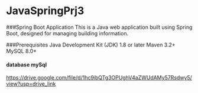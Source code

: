 # JavaSpringPrj3

###Spring Boot Application
This is a Java web application built using Spring Boot, designed for managing building information.

###Prerequisites
Java Development Kit (JDK) 1.8 or later
Maven 3.2+
MySQL 8.0+

#### database mySql
https://drive.google.com/file/d/1hc9ibQTg3OPUghV4aZWUdAMy57Rsdwy5/view?usp=drive_link
